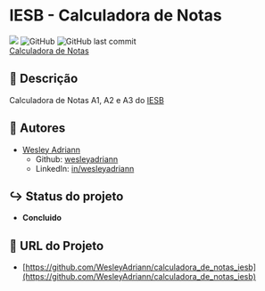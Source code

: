 IESB - Calculadora de Notas
============
![](https://img.shields.io/github/deployments/wesleyadriann/calculadora_de_notas_iesb/github-pages?label=github%20pages&style=flat-square)
![GitHub](https://img.shields.io/github/license/wesleyadriann/calculadora_de_notas_iesb?style=flat-square)
![GitHub last commit](https://img.shields.io/github/last-commit/wesleyadriann/calculadora_de_notas_iesb?style=flat-square)    
[Calculadora de Notas](https://wesleyadriann.github.io/calculadora_de_notas_iesb/)

## 📝 Descrição

Calculadora de Notas A1, A2 e A3 do [IESB](https://www.iesb.br/)

## 👥 Autores
- [Wesley Adriann](https://github.com/WesleyAdriann/calculadora_de_notas_iesb/commits?author=WesleyAdriann)
  - Github: [wesleyadriann](https://github.com/WesleyAdriann)
  - LinkedIn: [in/wesleyadriann](https://www.linkedin.com/in/wesleyadriann/)

## ↪ Status do projeto

- **Concluido**

## 📍 URL do Projeto

- [https://github.com/WesleyAdriann/calculadora_de_notas_iesb](https://github.com/WesleyAdriann/calculadora_de_notas_iesb)
